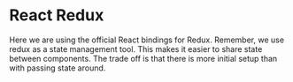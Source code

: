 # React Redux
Here we are using the official React bindings for Redux. Remember, we use redux as a state management tool. This makes it easier to share state between components. The trade off is that there is more initial setup than with passing state around.